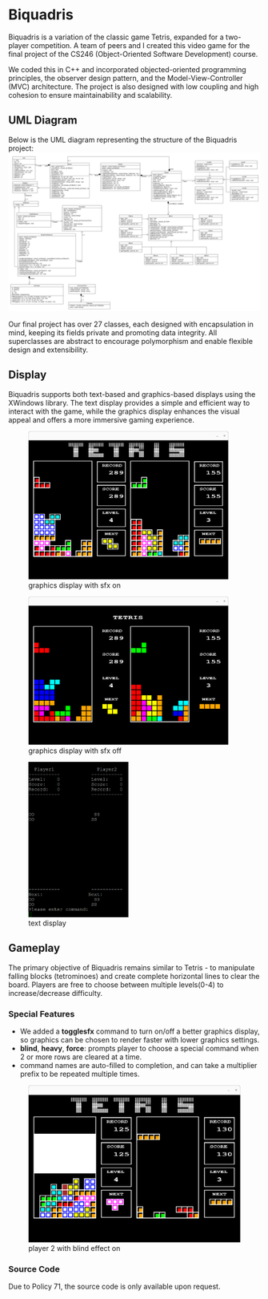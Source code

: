 # Biquadris
Biquadris is a variation of the classic game Tetris, expanded for a two-player competition. 
A team of peers and I created this video game for the final project of the CS246 (Object-Oriented Software Development) course. 

We coded this in C++ and incorporated objected-oriented programming principles, the observer design pattern, and the Model-View-Controller (MVC) architecture. The project is also designed with low coupling and high cohesion to ensure maintainability and scalability.

## UML Diagram
Below is the UML diagram representing the structure of the Biquadris project:
<img src="/images/a4FinalUML.png" width="1000"> 

Our final project has over 27 classes, each designed with encapsulation in mind, keeping its fields private and promoting data integrity. All superclasses are abstract to encourage polymorphism and enable flexible design and extensibility.

## Display
Biquadris supports both text-based and graphics-based displays using the XWindows library. The text display provides a simple and efficient way to interact with the game, while the graphics display enhances the visual appeal and offers a more immersive gaming experience.
<figure> <img src="/images/demo1.png" width="400">  <figcaption>graphics display with sfx on</figcaption> </figure> <figure> <img src="/images/nosfx.png" width="400">  <figcaption>graphics display with sfx off</figcaption> </figure> <figure> <img src="/images/text.png" width="200">  <figcaption>text display</figcaption> </figure>

## Gameplay
The primary objective of Biquadris remains similar to Tetris - to manipulate falling blocks (tetrominoes) and create complete horizontal lines to clear the board. Players are free to choose between multiple levels(0-4) to increase/decrease difficulty.

### Special Features
* We added a **togglesfx** command to turn on/off a better graphics display, so graphics can be chosen to render faster with lower graphics settings.
* **blind**, **heavy**, **force**: prompts player to choose a special command when 2 or more rows are cleared at a time.
* command names are auto-filled to completion, and can take a multiplier prefix to be repeated multiple times. 
<figure> <img src="/images/blind.png" width="500">  <figcaption>player 2 with blind effect on</figcaption> </figure> 

### Source Code
Due to Policy 71, the source code is only available upon request.
